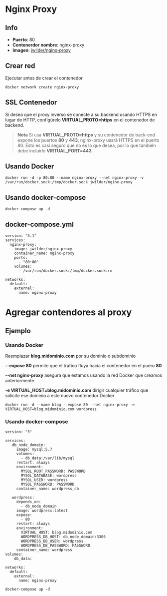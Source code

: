 # Nginx Proxy

## Info
- **Puerto**: 80
- **Contenerdor nombre**: nginx-proxy
- **Imagen**: [jwilder/nginx-proxy](https://github.com/jwilder/nginx-proxy)

## Crear red
Ejecutar antes de crear el contenedor
~~~
docker network create nginx-proxy
~~~

## SSL Contenedor
Si desea que el proxy inverso se conecte a su backend usando HTTPS en lugar de HTTP, configúrelo **VIRTUAL_PROTO=https** en el contenedor de backend.
> **Nota** Si usa **VIRTUAL_PROTO=https** y su contenedor de back-end expone los puertos **80** y **443**, nginx-proxy usará HTTPS en el puerto 80. Esto es casi seguro que no es lo que desea, por lo que también debe incluirlo **VIRTUAL_PORT=443**.

## Usando Docker
~~~
docker run -d -p 80:80 --name nginx-proxy --net nginx-proxy -v /var/run/docker.sock:/tmp/docker.sock jwilder/nginx-proxy
~~~

## Usando docker-compose
~~~
docker-compose up -d
~~~

## docker-compose.yml
~~~
version: "3.1"
services:
  nginx-proxy:
    image: jwilder/nginx-proxy
    container_name: nginx-proxy
    ports:
      - "80:80"
    volumes:
      - /var/run/docker.sock:/tmp/docker.sock:ro

networks:
  default:
    external:
      name: nginx-proxy
~~~

# Agregar contendores al proxy

## Ejemplo

### Usando Docker
Reemplazar **blog.midominio.com** por su dominio o subdominio

**--expose 80** permite que el trafico fluya hacia el contenedor en el puero **80**

**--net nginx-proxy** asegura que estamos usando la red Docker que creamos anteriormente.

**-e VIRTUAL_HOST=blog.midominio.com** dirigir cualquier tráfico que solicite ese dominio a este nuevo contenedor Docker

~~~
docker run -d --name blog --expose 80 --net nginx-proxy -e VIRTUAL_HOST=blog.midominio.com wordpress
~~~

### Usando docker-compose
~~~
version: "3"

services:
   db_node_domain:
     image: mysql:5.7
     volumes:
       - db_data:/var/lib/mysql
     restart: always
     environment:
       MYSQL_ROOT_PASSWORD: PASSWORD
       MYSQL_DATABASE: wordpress
       MYSQL_USER: wordpress
       MYSQL_PASSWORD: PASSWORD
     container_name: wordpress_db

   wordpress:
     depends_on:
       - db_node_domain
     image: wordpress:latest
     expose:
       - 80
     restart: always
     environment:
       VIRTUAL_HOST: blog.midominio.com
       WORDPRESS_DB_HOST: db_node_domain:3306
       WORDPRESS_DB_USER: wordpress
       WORDPRESS_DB_PASSWORD: PASSWORD
     container_name: wordpress
volumes:
    db_data:

networks:
  default:
    external:
      name: nginx-proxy
~~~
~~~
docker-compose up -d
~~~

